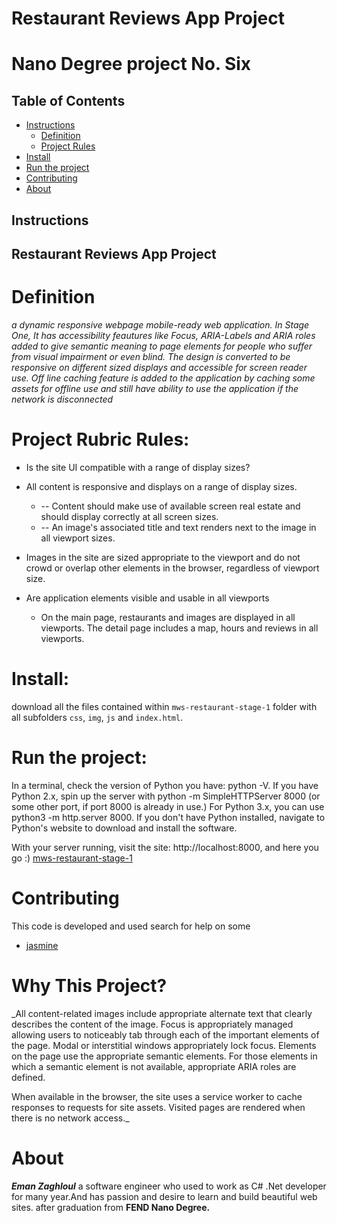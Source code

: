 # Restaurant Reviews App Project
# Nano Degree project No. Six

## Table of Contents

* [Instructions](#instructions)
    * [Definition](#Definition)
    * [Project Rules](#Rules)
* [Install](#Install)
* [Run the project](#Run)
* [Contributing](#contributing)
* [About](#About)

## Instructions

##  Restaurant Reviews App Project
# Definition
_a dynamic responsive webpage  mobile-ready web application. In Stage One, It has   accessibility feautures like Focus, ARIA-Labels and ARIA roles added to give semantic meaning to page elements for people who suffer from visual impairment or even blind. The design is converted to be responsive on different sized displays and accessible for screen reader use. Off line caching feature is added to the application by caching some assets for offline use and still have ability to use the application if the network is disconnected_

# Project Rubric Rules:
* Is the site UI compatible with a range of display sizes?
* All content is responsive and displays on a range of display sizes.
    * -- Content should make use of available screen real estate and should display correctly at all screen sizes.
    * -- An image's associated title and text renders next to the image in all viewport sizes.
    
*  Images in the site are sized appropriate to the viewport and do not crowd or overlap other elements in the browser, regardless of viewport size.
* Are application elements visible and usable in all viewports
    * On the main page, restaurants and images are displayed in all viewports. The detail page includes a map, hours and reviews in all viewports.

# Install:
download all the files contained within `mws-restaurant-stage-1` folder
with all subfolders `css`, `img`, `js` and `index.html`.

# Run the project:
In a terminal, check the version of Python you have: python -V. If you have Python 2.x, spin up the server with python -m SimpleHTTPServer 8000 (or some other port, if port 8000 is already in use.) For Python 3.x, you can use python3 -m http.server 8000. If you don't have Python installed, navigate to Python's website to download and install the software.

With your server running, visit the site: http://localhost:8000, and here you go :) 
[mws-restaurant-stage-1](https://emyengineer.github.io/mws-restaurant-stage-1)
# Contributing
This code is developed and used search for help on some
* [jasmine](https://jasmine.github.io/) 

# Why This Project?
_All content-related images include appropriate alternate text that clearly describes the content of the image.
Focus is appropriately managed allowing users to noticeably tab through each of the important elements of the page. Modal or interstitial windows appropriately lock focus.
Elements on the page use the appropriate semantic elements. For those elements in which a semantic element is not available, appropriate ARIA roles are defined.

When available in the browser, the site uses a service worker to cache responses to requests for site assets. Visited pages are rendered when there is no network access._


# About
_**Eman Zaghloul**_ a software engineer who used to work as C# .Net developer for many year.And has passion and desire to learn and build beautiful web sites.
after graduation from **FEND Nano Degree.**  


